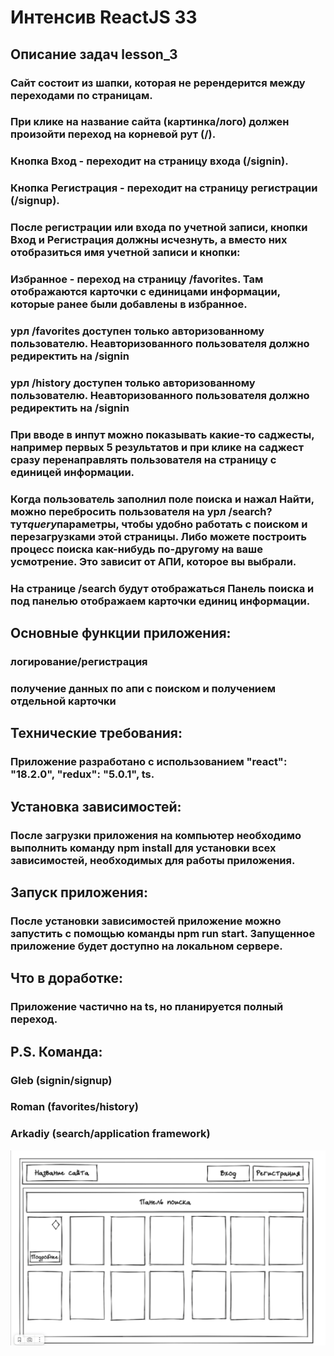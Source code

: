 # Интенсив ReactJS 33

## Описание задач lesson_3

### Сайт состоит из шапки, которая не ререндерится между переходами по страницам.

### При клике на название сайта (картинка/лого) должен произойти переход на корневой рут (/).

### Кнопка Вход - переходит на страницу входа (/signin).

### Кнопка Регистрация - переходит на страницу регистрации (/signup).

### После регистрации или входа по учетной записи, кнопки Вход и Регистрация должны исчезнуть, а вместо них отобразиться имя учетной записи и кнопки:

### Избранное - переход на страницу /favorites. Там отображаются карточки с единицами информации, которые ранее были добавлены в избранное.

### урл /favorites доступен только авторизованному пользователю. Неавторизованного пользователя должно редиректить на /signin

### урл /history доступен только авторизованному пользователю. Неавторизованного пользователя должно редиректить на /signin

### При вводе в инпут можно показывать какие-то саджесты, например первых 5 результатов и при клике на саджест сразу перенаправлять пользователя на страницу с единицей информации.

### Когда пользователь заполнил поле поиска и нажал Найти, можно перебросить пользователя на урл /search?тут*query*параметры, чтобы удобно работать с поиском и перезагрузками этой страницы. Либо можете построить процесс поиска как-нибудь по-другому на ваше усмотрение. Это зависит от АПИ, которое вы выбрали.

### На странице /search будут отображаться Панель поиска и под панелью отображаем карточки единиц информации.

## Основные функции приложения:

### логирование/регистрация

### получение данных по апи с поиском и получением отдельной карточки

## Технические требования:

### Приложение разработано с использованием "react": "18.2.0", "redux": "5.0.1", ts.

## Установка зависимостей:

### После загрузки приложения на компьютер необходимо выполнить команду npm install для установки всех зависимостей, необходимых для работы приложения.

## Запуск приложения:

### После установки зависимостей приложение можно запустить с помощью команды npm run start. Запущенное приложение будет доступно на локальном сервере.

## Что в доработке:

### Приложение частично на ts, но планируется полный переход.

## P.S. Команда:

### Gleb (signin/signup)

### Roman (favorites/history)

### Arkadiy (search/application framework)

![макет блока](./src/assets/maket.png)
